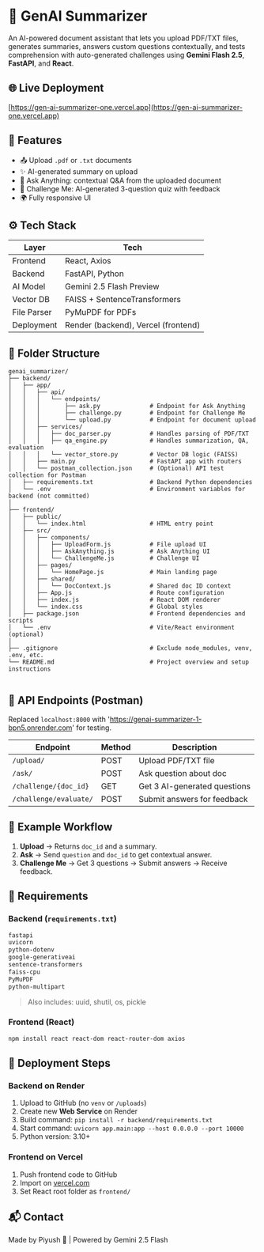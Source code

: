 # 📄 GenAI Summarizer

An AI-powered document assistant that lets you upload PDF/TXT files, generates summaries, answers custom questions contextually, and tests comprehension with auto-generated challenges using **Gemini Flash 2.5**, **FastAPI**, and **React**.

## 🌐 Live Deployment
[https://gen-ai-summarizer-one.vercel.app](https://gen-ai-summarizer-one.vercel.app)


## 🧠 Features
- 📤 Upload `.pdf` or `.txt` documents
- ✨ AI-generated summary on upload
- 💬 Ask Anything: contextual Q&A from the uploaded document
- 🧠 Challenge Me: AI-generated 3-question quiz with feedback
- 🌍 Fully responsive UI

## ⚙️ Tech Stack

| Layer      | Tech           |
|------------|----------------|
| Frontend   | React, Axios   |
| Backend    | FastAPI, Python |
| AI Model   | Gemini 2.5 Flash Preview |
| Vector DB  | FAISS + SentenceTransformers |
| File Parser| PyMuPDF for PDFs |
| Deployment | Render (backend), Vercel (frontend) |

## 🧱 Folder Structure
```
genai_summarizer/
├── backend/
│   ├── app/
│   │   ├── api/
│   │   │   └── endpoints/
│   │   │       ├── ask.py              # Endpoint for Ask Anything
│   │   │       ├── challenge.py        # Endpoint for Challenge Me
│   │   │       └── upload.py           # Endpoint for document upload
│   │   ├── services/
│   │   │   ├── doc_parser.py           # Handles parsing of PDF/TXT
│   │   │   ├── qa_engine.py            # Handles summarization, QA, evaluation
│   │   │   └── vector_store.py         # Vector DB logic (FAISS)
│   │   ├── main.py                     # FastAPI app with routers
│   │   └── postman_collection.json     # (Optional) API test collection for Postman
│   ├── requirements.txt                # Backend Python dependencies
│   └── .env                            # Environment variables for backend (not committed)
│
├── frontend/
│   ├── public/
│   │   └── index.html                  # HTML entry point
│   ├── src/
│   │   ├── components/
│   │   │   ├── UploadForm.js           # File upload UI
│   │   │   ├── AskAnything.js          # Ask Anything UI
│   │   │   └── ChallengeMe.js          # Challenge UI
│   │   ├── pages/
│   │   │   └── HomePage.js             # Main landing page
│   │   ├── shared/
│   │   │   └── DocContext.js           # Shared doc ID context
│   │   ├── App.js                      # Route configuration
│   │   ├── index.js                    # React DOM renderer
│   │   └── index.css                   # Global styles
│   ├── package.json                    # Frontend dependencies and scripts
│   └── .env                            # Vite/React environment (optional)
│
├── .gitignore                          # Exclude node_modules, venv, .env, etc.
└── README.md                           # Project overview and setup instructions


```

## 🧪 API Endpoints (Postman)
Replaced `localhost:8000` with 'https://genai-summarizer-1-bpn5.onrender.com' for testing.

| Endpoint                  | Method | Description                   |
|---------------------------|--------|-------------------------------|
| `/upload/`                | POST   | Upload PDF/TXT file           |
| `/ask/`                   | POST   | Ask question about doc        |
| `/challenge/{doc_id}`     | GET    | Get 3 AI-generated questions  |
| `/challenge/evaluate/`    | POST   | Submit answers for feedback   |

## 🔄 Example Workflow

1. **Upload** → Returns `doc_id` and a summary.
2. **Ask** → Send `question` and `doc_id` to get contextual answer.
3. **Challenge Me** → Get 3 questions → Submit answers → Receive feedback.

## 🧩 Requirements

### Backend (`requirements.txt`)
```bash
fastapi
uvicorn
python-dotenv
google-generativeai
sentence-transformers
faiss-cpu
PyMuPDF
python-multipart
```
> Also includes: uuid, shutil, os, pickle

### Frontend (React)
```bash
npm install react react-dom react-router-dom axios

```

## 🚀 Deployment Steps

### Backend on Render
1. Upload to GitHub (no `venv` or `/uploads`)
2. Create new **Web Service** on Render
3. Build command: `pip install -r backend/requirements.txt`
4. Start command: `uvicorn app.main:app --host 0.0.0.0 --port 10000`
5. Python version: 3.10+

### Frontend on Vercel
1. Push frontend code to GitHub
2. Import on [vercel.com](https://vercel.com)
3. Set React root folder as `frontend/`

## 📬 Contact
Made by Piyush 🚀 | Powered by Gemini 2.5 Flash
